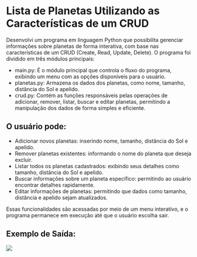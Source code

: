 # Lista de Planetas Utilizando as Características de um CRUD
Desenvolvi um programa em linguagem Python que possibilita gerenciar informações sobre planetas de forma interativa, com base nas características de um CRUD (Create, Read, Update, Delete). O programa foi dividido em três módulos principais:

- main.py: É o módulo principal que controla o fluxo do programa, exibindo um menu com as opções disponíveis para o usuário.
- planetas.py: Armazena os dados dos planetas, como nome, tamanho, distância do Sol e apelido.
- crud.py: Contém as funções responsáveis pelas operações de adicionar, remover, listar, buscar e editar planetas, permitindo a manipulação dos dados de forma simples e eficiente.
## O usuário pode:

- Adicionar novos planetas: inserindo nome, tamanho, distância do Sol e apelido.
- Remover planetas existentes: informando o nome do planeta que deseja excluir.
- Listar todos os planetas cadastrados: exibindo seus detalhes como tamanho, distância do Sol e apelido.
- Buscar informações sobre um planeta específico: permitindo ao usuário encontrar detalhes rapidamente.
- Editar informações de planetas: permitindo que dados como tamanho, distância e apelido sejam atualizados.


Essas funcionalidades são acessadas por meio de um menu interativo, e o programa permanece em execução até que o usuário escolha sair.
## Exemplo de Saída:

![](images/saida.png)
